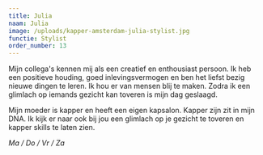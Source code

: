 ```yaml
---
title: Julia
naam: Julia
image: /uploads/kapper-amsterdam-julia-stylist.jpg
functie: Stylist
order_number: 13
---
```


Mijn collega's kennen mij als een creatief en enthousiast persoon. Ik heb een positieve houding, goed inlevingsvermogen en ben het liefst bezig nieuwe dingen te leren. Ik hou er van mensen blij te maken. Zodra ik een glimlach op iemands gezicht kan toveren is mijn dag geslaagd.&nbsp;

Mijn moeder is kapper en heeft een eigen kapsalon. Kapper zijn zit in mijn DNA. Ik kijk er naar ook bij jou een glimlach op je gezicht te toveren en kapper skills te laten zien.

*Ma / Do / Vr / Za*
